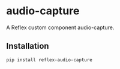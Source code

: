 # audio-capture

A Reflex custom component audio-capture.

## Installation

```bash
pip install reflex-audio-capture
```